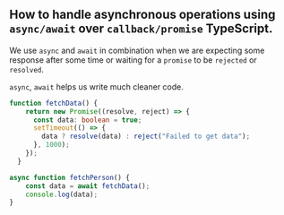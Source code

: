 ## How to handle asynchronous operations using `async/await` over `callback/promise` TypeScript.

We use `async` and `await` in combination when we are expecting some response after some time or waiting for a `promise` to be `rejected` or `resolved`.

`async`, `await` helps us write much cleaner code.

```typescript
function fetchData() {
    return new Promise((resolve, reject) => {
      const data: boolean = true;
      setTimeout(() => {
        data ? resolve(data) : reject("Failed to get data");
      }, 1000);
    });
  }

async function fetchPerson() {
    const data = await fetchData();
    console.log(data);
}
```
